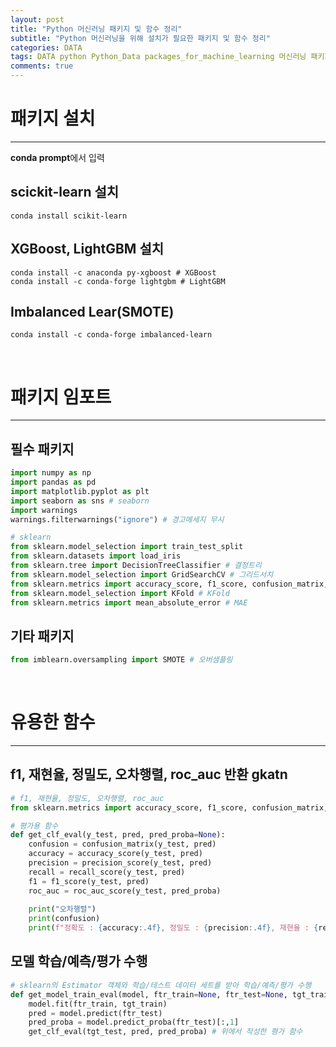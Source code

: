 ```yaml
---  
layout: post  
title: "Python 머신러닝 패키지 및 함수 정리"
subtitle: "Python 머신러닝을 위해 설치가 필요한 패키지 및 함수 정리"  
categories: DATA
tags: DATA python Python_Data packages_for_machine_learning 머신러닝 패키지 및 함수
comments: true  
---  
```


# 패키지 설치
---
**conda prompt**에서 입력

## scickit-learn 설치
```console
conda install scikit-learn
```

## XGBoost, LightGBM 설치

```console
conda install -c anaconda py-xgboost # XGBoost
conda install -c conda-forge lightgbm # LightGBM
```

## Imbalanced Lear(SMOTE)
```console
conda install -c conda-forge imbalanced-learn
```

<br>

# 패키지 임포트
---

## 필수 패키지
```py
import numpy as np
import pandas as pd
import matplotlib.pyplot as plt
import seaborn as sns # seaborn
import warnings
warnings.filterwarnings("ignore") # 경고메세지 무시

# sklearn
from sklearn.model_selection import train_test_split
from sklearn.datasets import load_iris
from sklearn.tree import DecisionTreeClassifier # 결정트리
from sklearn.model_selection import GridSearchCV # 그리드서치
from sklearn.metrics import accuracy_score, f1_score, confusion_matrix, precision_score, recall_score, roc_auc_score 
from sklearn.model_selection import KFold # KFold
from sklearn.metrics import mean_absolute_error # MAE

```

## 기타 패키지
```py
from imblearn.oversampling import SMOTE # 오버샘플링
```



<br>

# 유용한 함수
---
## f1, 재현율, 정밀도, 오차행렬, roc_auc 반환 gkatn

```python
# f1, 재현율, 정밀도, 오차행렬, roc_auc
from sklearn.metrics import accuracy_score, f1_score, confusion_matrix, precision_score, recall_score, roc_auc_score 

# 평가용 함수
def get_clf_eval(y_test, pred, pred_proba=None):
    confusion = confusion_matrix(y_test, pred)
    accuracy = accuracy_score(y_test, pred)
    precision = precision_score(y_test, pred)
    recall = recall_score(y_test, pred)
    f1 = f1_score(y_test, pred)
    roc_auc = roc_auc_score(y_test, pred_proba)
    
    print("오차행렬")
    print(confusion)
    print(f"정확도 : {accuracy:.4f}, 정밀도 : {precision:.4f}, 재현율 : {recall:.4f}, F1: {f1:.4f}, AUC : {roc_auc:.4f}")
```

## 모델 학습/예측/평가 수행
```python
# sklearn의 Estimator 객체와 학습/테스트 데이터 세트를 받아 학습/예측/평가 수행
def get_model_train_eval(model, ftr_train=None, ftr_test=None, tgt_train=None, tgt_test=None):
    model.fit(ftr_train, tgt_train)
    pred = model.predict(ftr_test)
    pred_proba = model.predict_proba(ftr_test)[:,1]
    get_clf_eval(tgt_test, pred, pred_proba) # 위에서 작성한 평가 함수
```

